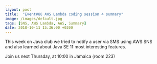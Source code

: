 ```yaml
---
layout: post
title:  "Event#80 AWS Lambda coding session 4 summary"
image: /images/default.jpg
tags: [SNS, AWS Lambda, AWS, Summary]
date: 2018-10-11 15:36:00 +0200
---
```


This week on Java club we tried to notify a user via SMS using AWS SNS and also learned about Java SE 11 most interesting features.  []()

Join us next Thursday, at 10:00 in Jamaica (room 223)
